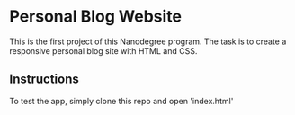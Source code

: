 # Personal Blog Website

This is the first project of this Nanodegree program. The task is to create a responsive personal blog site with HTML and CSS.

## Instructions

To test the app, simply clone this repo and open 'index.html'